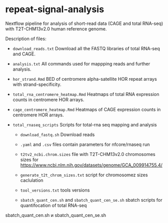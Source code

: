 # repeat-signal-analysis
Nextflow pipeline for analysis of short-read data (CAGE and total RNA-seq) with T2T-CHM13v2.0 human reference genome.

Description of files:

* `download_reads.txt` Download all the FASTQ libraries of total RNA-seq and CAGE.

* `analysis.txt` All commands used for mappping reads and further analysis.

* `hor_strand.Rmd` BED of centromere alpha-satellite HOR repeat arrays with strand-specificity.

* `total_rna_centromere_heatmap.Rmd` Heatmaps of total RNA expression counts in centromere HOR arrays.

* `cage_centromere_heatmap.Rmd` Heatmaps of CAGE expression counts in centromere HOR arrays.

* `total_rnaseq_scripts` Scripts for total-rna seq mapping and analysis

    * `download_fastq.sh` Download reads
    
    * `.yaml` and `.csv` files contain parameters for nfcore/rnaseq run

    * `t2tv2_ncbi.chrom.sizes` file with T2T-CHM13v2.0 chromosomes sizes for https://www.ncbi.nlm.nih.gov/datasets/genome/GCA_009914755.4/

    * `generate_t2t_chrom_sizes.txt` script for chromosomez sizes caclulation

    * `tool_versions.txt` tools versions

    * `sbatch_quant_cen.sh` and `sbatch_quant_cen_se.sh` sbatch scripts for quantifocation of total RNA-seq

sbatch_quant_cen.sh и sbatch_quant_cen_se.sh
